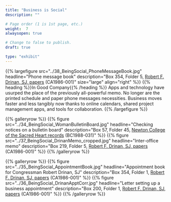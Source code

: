```yaml
---
title: "Business is Social"
description: ""

# Page order (1 is 1st page, etc.)
weight:  7
alwaysopen: true

# Change to false to publish.
draft: true

type: "exhibit"
---
```


{{% largefigure src="../38_BeingSocial_PhoneMessageBook.jpg"
                headline="Phone message book"
                description="Box 354, Folder 5, [Robert F. Drinan, SJ, papers](https://bc-primo.hosted.exlibrisgroup.com/primo-explore/fulldisplay?docid=ALMA-BC21318075190001021&context=L&vid=bclib_new&search_scope=lib_BURNS&tab=bcl_only&lang=en_US) (CA1986-001)"
                size="large" align="right" %}}
{{% heading %}}In Good Company{{% /heading %}} 
Apps and technology have usurped the place of the previously all-powerful memo. No longer are the printed schedule and paper phone messages necessities. Business moves faster and less tangibly now thanks to online calendars, shared project management apps, and tools for collaboration.
{{% /largefigure %}}

{{% galleryrow %}}
{{% figure src="../34_BeingSocial_WomanBulletinBoard.jpg"
            headline="Checking notices on a bulletin board"
            description="Box 57, Folder 45, [Newton College of the Sacred Heart records](https://bc-primo.hosted.exlibrisgroup.com/primo-explore/fulldisplay?docid=ALMA-BC21323284070001021&context=L&vid=bclib_new&search_scope=lib_BURNS&tab=bcl_only&lang=en_US) (BC1988-031)"
%}}
{{% figure src="../37_BeingSocial_DrinanMemo_cropped.jpg"
            headline="Inter-office memo"
            description="Box 219, Folder 5, [Robert F. Drinan, SJ, papers](https://bc-primo.hosted.exlibrisgroup.com/primo-explore/fulldisplay?docid=ALMA-BC21318075190001021&context=L&vid=bclib_new&search_scope=lib_BURNS&tab=bcl_only&lang=en_US) (CA1986-001)"
%}}
{{% /galleryrow %}}

{{% galleryrow %}}
{{% figure src="../35_BeingSocial_AppointmentBook.jpg"
            headline="Appointment book for Congressman Robert Drinan, SJ"
            description="Box 354, Folder 1, [Robert F. Drinan, SJ, papers](https://bc-primo.hosted.exlibrisgroup.com/primo-explore/fulldisplay?docid=ALMA-BC21318075190001021&context=L&vid=bclib_new&search_scope=lib_BURNS&tab=bcl_only&lang=en_US) (CA1986-001)"
%}}
{{% figure src="../36_BeingSocial_DrinanApptCorr.jpg"
            headline="Letter setting up a business appointment"
            description="Box 200, Folder 1, [Robert F. Drinan, SJ, papers](https://bc-primo.hosted.exlibrisgroup.com/primo-explore/fulldisplay?docid=ALMA-BC21318075190001021&context=L&vid=bclib_new&search_scope=lib_BURNS&tab=bcl_only&lang=en_US) (CA1986-001)"
%}}
{{% /galleryrow %}}
